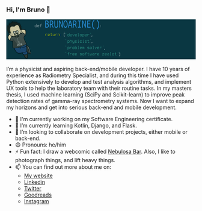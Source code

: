 ### Hi, I'm Bruno 👋

<img src="img/header.png">

I’m a physicist and aspiring back-end/mobile developer. I have 10 years of experience as Radiometry Specialist, and during this time I have used Python extensively to develop and test analysis algorithms, and implement UX tools to help the laboratory team with their routine tasks. In my masters thesis, I used machine learning (SciPy and Scikit-learn) to improve peak detection rates of gamma-ray spectrometry systems. Now I want to expand my horizons and get into serious back-end and mobile development.

- 🔭 I'm currently working on my Software Engineering certificate.
- 🌱 I’m currently learning Kotlin, Django, and Flask. 
- 👯 I’m looking to collaborate on development projects, either mobile or back-end.
- 😄 Pronouns: he/him
- ⚡ Fun fact: I draw a webcomic called [Nebulosa Bar](https://www.nebulosabar.com.br). Also, I like to photograph things, and lift heavy things.
- 📫 You can find out more about me on:
  - [My website](https://brunoarine.com)
  - [Linkedin](https://www.linkedin.com/in/bruno-arine)
  - [Twitter](https://twitter.com/brunoarine)
  - [Goodreads](https://www.goodreads.com/brunoarine)
  - [Instagram](https://instagram.com/brunoarine) 
